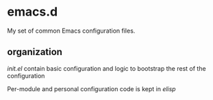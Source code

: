 # emacs.d
My set of common Emacs configuration files.

## organization

*init.el* contain basic configuration and logic to bootstrap the rest of the configuration

Per-module and personal configuration code is kept in *elisp*

